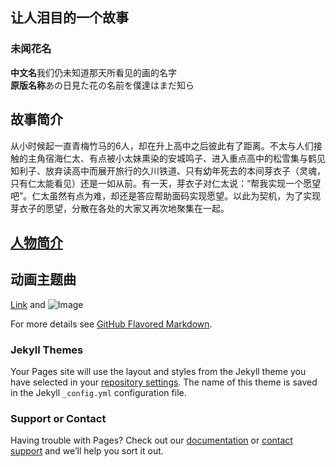 ## 让人泪目的一个故事


### 未闻花名

**中文名**我们仍未知道那天所看见的画的名字  
**原版名称**あの日見た花の名前を僕達はまだ知ら  

## **故事简介**  
  从小时候起一直青梅竹马的6人，却在升上高中之后彼此有了距离。不太与人们接触的主角宿海仁太、有点被小太妹熏染的安城鸣子、进入重点高中的松雪集与鹤见知利子、放弃读高中而展开旅行的久川铁道、只有幼年死去的本间芽衣子（灵魂，只有仁太能看见）还是一如从前。有一天，芽衣子对仁太说：“帮我实现一个愿望吧”。仁太虽然有点为难，却还是答应帮助面码实现愿望。以此为契机，为了实现芽衣子的愿望，分散在各处的大家又再次地聚集在一起。
## [**人物简介**](https://baike.baidu.com/item/%E6%88%91%E4%BB%AC%E4%BB%8D%E6%9C%AA%E7%9F%A5%E9%81%93%E9%82%A3%E5%A4%A9%E6%89%80%E7%9C%8B%E8%A7%81%E7%9A%84%E8%8A%B1%E7%9A%84%E5%90%8D%E5%AD%97%E3%80%82/390746?fr=aladdin&fromid=4704975&fromtitle=%E6%9C%AA%E9%97%BB%E8%8A%B1%E5%90%8D#1)  

## **动画主题曲**  

[Link](url) and ![Image](https://timgsa.baidu.com/timg?image&quality=80&size=b9999_10000&sec=1508259322806&di=b6eac90eb8aeb4051b2ddf0e31bffc18&imgtype=0&src=http%3A%2F%2Fyzhtml01.book118.com%2F2016%2F11%2F27%2F19%2F45710191%2F1.files%2Ffile0001.jpeg)

For more details see [GitHub Flavored Markdown](https://guides.github.com/features/mastering-markdown/).

### Jekyll Themes

Your Pages site will use the layout and styles from the Jekyll theme you have selected in your [repository settings](https://github.com/suwhite/suwhite.github.com/settings). The name of this theme is saved in the Jekyll `_config.yml` configuration file.

### Support or Contact

Having trouble with Pages? Check out our [documentation](https://help.github.com/categories/github-pages-basics/) or [contact support](https://github.com/contact) and we’ll help you sort it out.
